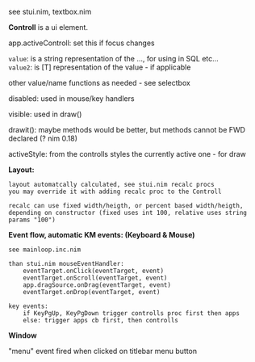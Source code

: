 see stui.nim, textbox.nim

**Controll** is a ui element.  

app.activeControll: set this if focus changes  

`value`: is a string representation of the ..., for using in SQL etc...  
`value2`: is [T] representation of the value - if applicable  

other value/name functions as needed - see selectbox


disabled: used in mouse/key handlers

visible: used in draw()

drawit(): maybe methods would be better, but methods cannot be FWD declared (? nim 0.18)

activeStyle: from the controlls styles the currently active one - for draw

**Layout:**  

    layout automatcally calculated, see stui.nim recalc procs  
    you may override it with adding recalc proc to the Controll  
      
    recalc can use fixed width/heigth, or percent based width/heigth, depending on constructor (fixed uses int 100, relative uses string params "100")


**Event flow, automatic KM events: (Keyboard & Mouse)**  

    see mainloop.inc.nim  
  
    than stui.nim mouseEventHandler:  
        eventTarget.onClick(eventTarget, event)  
        eventTarget.onScroll(eventTarget, event)  
        app.dragSource.onDrag(eventTarget, event)  
        eventTarget.onDrop(eventTarget, event)  

    key events:  
        if KeyPgUp, KeyPgDown trigger controlls proc first then apps  
        else: trigger apps cb first, then controlls  
  

**Window**

"menu" event fired when clicked on titlebar menu button
